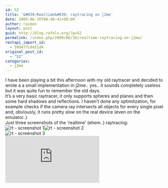 ```yaml
---
id: 52
title: '&#039;Realtime&#039; raytracing on j2me'
date: 2009-06-16T00:40:41+00:00
author: raimon
layout: post
guid: http://blog.rafols.org/?p=52
permalink: /index.php/2009/06/16/realtime-raytracing-on-j2me/
restapi_import_id:
  - 599477c8431d4
original_post_id:
  - "52"
categories:
  - j2me
---
```

I have been playing a bit this afternoon with my old raytracer and decided to wrote a a small implementation in j2me.. yes.. it sounds completely useless but it was quite fun to remember the old days.  
It&#8217;s a very basic raytracer, it only supports spheres and planes and then some hard shadows and reflections. I haven&#8217;t done any optimitzation, for example checks if the camera ray intersects all objects for every single pixel and, obviously, it runs pretty slow on the real device (even on the emulator..)  
Just three screenshots of the &#8216;realtime&#8217; (ehem..) raytracing:  
![rt - screenshot 1](http://labs.rafols.org/rt00.png)![rt - screenshot 2](http://labs.rafols.org/rt01.png)  
![rt - screenshot 3](http://labs.rafols.org/rt02.png)  
![](http://labs.rafols.org/img.php?id=rt0-post)
